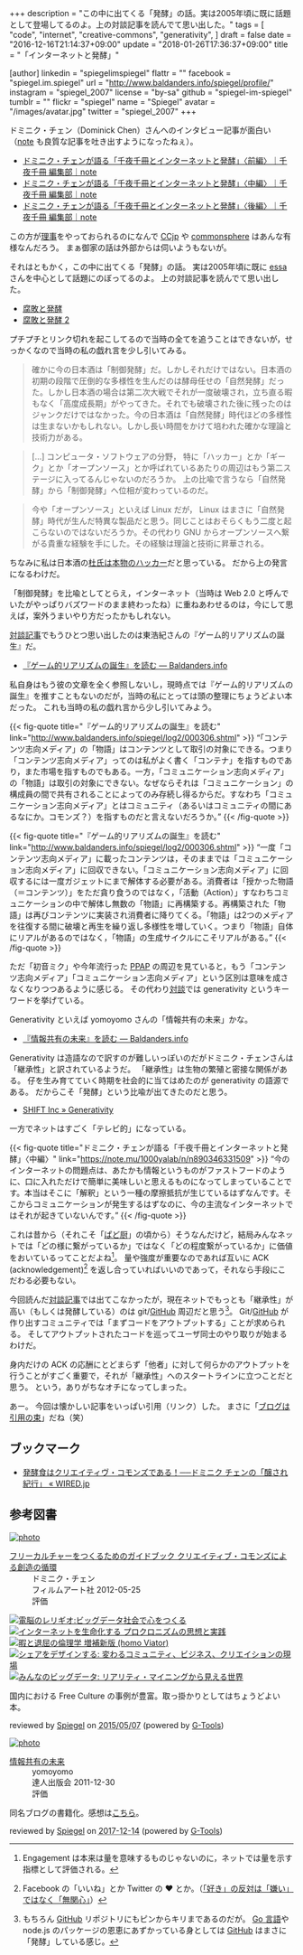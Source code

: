 +++
description = "この中に出てくる「発酵」の話。実は2005年頃に既に話題として登場してるのよ。上の対談記事を読んでて思い出した。"
tags = [
  "code",
  "internet",
  "creative-commons",
  "generativity",
]
draft = false
date = "2016-12-16T21:14:37+09:00"
update = "2018-01-26T17:36:37+09:00"
title = "「インターネットと発酵」"

[author]
  linkedin = "spiegelimspiegel"
  flattr = ""
  facebook = "spiegel.im.spiegel"
  url = "http://www.baldanders.info/spiegel/profile/"
  instagram = "spiegel_2007"
  license = "by-sa"
  github = "spiegel-im-spiegel"
  tumblr = ""
  flickr = "spiegel"
  name = "Spiegel"
  avatar = "/images/avatar.jpg"
  twitter = "spiegel_2007"
+++

ドミニク・チェン（Dominick Chen）さんへのインタビュー記事が面白い（[note](https://note.mu/ "note ――つくる、つながる、とどける。") も良質な記事を吐き出すようになったねぇ）。

- [ドミニク・チェンが語る「千夜千冊とインターネットと発酵」〈前編〉｜千夜千冊 編集部｜note](https://note.mu/1000yalab/n/n1f63c339aeb8)
- [ドミニク・チェンが語る「千夜千冊とインターネットと発酵」〈中編〉｜千夜千冊 編集部｜note](https://note.mu/1000yalab/n/n890346331509)
- [ドミニク・チェンが語る「千夜千冊とインターネットと発酵」〈後編〉｜千夜千冊 編集部｜note](https://note.mu/1000yalab/n/n94fd66460d3c)

この方が[理事](https://creativecommons.jp/about/people/)をやっておられるのになんで [CCjp](https://creativecommons.jp/ "クリエイティブ・コモンズ・ジャパン") や [commonsphere](https://commonsphere.jp/) はあんな有様なんだろう。
まぁ御家の話は外部からは伺いようもないが。

それはともかく，この中に出てくる「発酵」の話。
実は2005年頃に既に [essa](http://d.hatena.ne.jp/essa/ "アンカテ") さんを中心として話題にのぼってるのよ。
上の対談記事を読んでて思い出した。

- [腐敗と発酵](http://www.baldanders.info/spiegel/log/200511.html#d26_t1 "[鏡] しっぽのさきっちょ 2005年11月 -- Spiegel's Trunk")
- [腐敗と発酵 2](http://www.baldanders.info/spiegel/log/200512.html#d01_t2 "[鏡] しっぽのさきっちょ 2005年12月 -- Spiegel's Trunk")

プチプチとリンク切れを起こしてるので当時の全てを追うことはできないが，せっかくなので当時の私の戯れ言を少し引いてみる。

> 確かに今の日本酒は「制御発酵」だ。しかしそれだけではない。日本酒の初期の段階で圧倒的な多様性を生んだのは酵母任せの「自然発酵」だった。しかし日本酒の場合は第二次大戦でそれが一度破壊され，立ち直る暇もなく「高度成長期」がやってきた。それでも破壊された後に残ったのはジャンクだけではなかった。今の日本酒は「自然発酵」時代ほどの多様性は生まないかもしれない。しかし長い時間をかけて培われた確かな理論と技術力がある。

> [...] コンピュータ・ソフトウェアの分野， 特に「ハッカー」とか「ギーク」とか「オープンソース」とか呼ばれているあたりの周辺はもう第二ステージに入ってるんじゃないのだろうか。 上の比喩で言うなら「自然発酵」から「制御発酵」へ位相が変わっているのだ。

> 今や「オープンソース」といえば Linux だが， Linux はまさに「自然発酵」時代が生んだ特異な製品だと思う。同じことはおそらくもう二度と起こらないのではないだろうか。その代わり GNU からオープンソースへ繋がる貴重な経験を手にした。その経験は理論と技術に昇華される。

ちなみに私は日本酒の[杜氏は本物のハッカー](http://www.baldanders.info/spiegel/log/200508.html#d21_t1 "[鏡] しっぽのさきっちょ 2005年08月 -- Spiegel's Trunk")だと思っている。
だから上の発言になるわけだ。

「制御発酵」を比喩としてとらえ，インターネット（当時は Web 2.0 と呼んでいたがやっぱりバズワードのまま終わったね）に重ねあわせるのは，今にして思えば，案外うまいやり方だったかもしれない。

[対談記事](https://note.mu/1000yalab/n/n1f63c339aeb8)でもうひとつ思い出したのは東浩紀さんの『ゲーム的リアリズムの誕生』だ。

- [『ゲーム的リアリズムの誕生』を読む — Baldanders.info](http://www.baldanders.info/spiegel/log2/000306.shtml)

私自身はもう彼の文章を全く参照しないし，現時点では『ゲーム的リアリズムの誕生』を推すこともないのだが，当時の私にとっては頭の整理にちょうどよい本だった。
これも当時の私の戯れ言から少し引いてみよう。

{{< fig-quote title="『ゲーム的リアリズムの誕生』を読む" link="http://www.baldanders.info/spiegel/log2/000306.shtml" >}}
<q>「コンテンツ志向メディア」の「物語」はコンテンツとして取引の対象にできる。つまり「コンテンツ志向メディア」ってのは私がよく書く「コンテナ」を指すものであり，また市場を指すものでもある。一方，「コミュニケーション志向メディア」の「物語」は取引の対象にできない。なぜならそれは「コミュニケーション」の構成員の間で共有されることによってのみ存続し得るからだ。すなわち「コミュニケーション志向メディア」とはコミュニティ（あるいはコミュニティの間にあるなにか。コモンズ？）を指すものだと言えないだろうか。</q>
{{< /fig-quote >}}

{{< fig-quote title="『ゲーム的リアリズムの誕生』を読む" link="http://www.baldanders.info/spiegel/log2/000306.shtml" >}}
<q>一度「コンテンツ志向メディア」に載ったコンテンツは，そのままでは「コミュニケーション志向メディア」に回収できない。「コミュニケーション志向メディア」に回収するには一度ガジェットにまで解体する必要がある。消費者は「授かった物語（＝コンテンツ）」をただ貪り食うのではなく，「活動（Action）」すなわちコミュニケーションの中で解体し無数の「物語」に再構築する。再構築された「物語」は再びコンテンツに実装され消費者に降りてくる。「物語」は2つのメディアを往復する間に破壊と再生を繰り返し多様性を増していく。つまり「物語」自体にリアルがあるのではなく，「物語」の生成サイクルにこそリアルがある。</q>
{{< /fig-quote >}}

ただ「初音ミク」や今年流行った [PPAP](https://www.youtube.com/watch?v=HFlgNoUsr4k) の周辺を見ていると，もう「コンテンツ志向メディア」「コミュニケーション志向メディア」という区別は意味を成さなくなりつつあるように感じる。
その代わり[対談](https://note.mu/1000yalab/n/n94fd66460d3c)では generativity というキーワードを挙げている。

Generativity といえば yomoyomo さんの「情報共有の未来」かな。

- [『情報共有の未来』を読む — Baldanders.info](http://www.baldanders.info/spiegel/log2/000611.shtml)

Generativity は造語なので訳すのが難しいっぽいのだがドミニク・チェンさんは「継承性」と訳されているようだ。
「継承性」は生物の繁殖と密接な関係がある。
仔を生み育てていく時期を社会的に当てはめたのが generativity の語源である。
だからこそ「発酵」という比喩が出てきたのだと思う。

- [SHIFT Inc » Generativity](http://shift-inc.co.jp/gtl/generativity/)

一方でネットはすごく「テレビ的」になっている。

{{< fig-quote title="ドミニク・チェンが語る「千夜千冊とインターネットと発酵」〈中編〉" link="https://note.mu/1000yalab/n/n890346331509" >}}
<q>今のインターネットの問題点は、あたかも情報というものがファストフードのように、口に入れただけで簡単に美味しいと思えるものになってしまっていることです。本当はそこに「解釈」という一種の摩擦抵抗が生じているはずなんです。そこからコミュニケーションが発生するはずなのに、今の主流なインターネットではそれが起きていないんです。</q>
{{< /fig-quote >}}

これは昔から（それこそ「[ぱど厨](http://psychodoc.eek.jp/abare/200406b.html#14_t1 "ぱど厨になってみる 読冊日記 2004年 6月中旬")」の頃から）そうなんだけど，結局みんなネットでは「どの様に繋がっているか」ではなく「どの程度繋がっているか」に価値をおいているってことだよね[^e]。
量や強度が重要なのであれば互いに ACK (acknowledgement)[^l] を返し合っていればいいのであって，それなら手段にこだわる必要もない。

[^e]: Engagement は本来は量を意味するものじゃないのに，ネットでは量を示す指標として評価される。
[^l]: Facebook の「いいね」とか Twitter の ♥ とか。（[「好き」の反対は「嫌い」ではなく「無関心」](http://www.baldanders.info/spiegel/log2/000511.shtml)）

今回読んだ[対談記事](https://note.mu/1000yalab/n/n1f63c339aeb8)では出てこなかったが，現在ネットでもっとも「継承性」が高い（もしくは発酵している）のは git/[GitHub](https://github.com/) 周辺だと思う[^q]。
Git/[GitHub](https://github.com/) が作り出すコミュニティでは「まずコードをアウトプットする」ことが求められる。
そしてアウトプットされたコードを巡ってユーザ同士のやり取りが始まるわけだ。

[^q]: もちろん [GitHub](https://github.com/) リポジトリにもピンからキリまであるのだが。 [Go 言語]や node.js のパッケージの恩恵にあずかっている身としては [GitHub](https://github.com/) はまさに「発酵」している感じ。

身内だけの ACK の応酬にとどまらず「他者」に対して何らかのアウトプットを行うことがすごく重要で，それが「継承性」へのスタートラインに立つことだと思う。
という，ありがちなオチになってしまった。

あー。
今回は懐かしい記事をいっぱい引用（リンク）した。
まさに「[ブログは引用の束](http://inf.ifdef.jp/interview-na-10.html "")」だね（笑）

## ブックマーク

- [発酵食はクリエイティヴ・コモンズである！──ドミニク チェンの「醸され紀行」 « WIRED.jp](http://wired.jp/special/2016/fermented-food)

[Go 言語]: https://golang.org/ "The Go Programming Language"

## 参考図書

<div class="hreview" ><a class="item url" href="http://www.amazon.co.jp/exec/obidos/ASIN/4845911744/baldandersinf-22/"><img src="http://ecx.images-amazon.com/images/I/51pDWTdSdlL._SL160_.jpg" alt="photo" class="photo"  /></a><dl ><dt class="fn"><a class="item url" href="http://www.amazon.co.jp/exec/obidos/ASIN/4845911744/baldandersinf-22/">フリーカルチャーをつくるためのガイドブック  クリエイティブ・コモンズによる創造の循環</a></dt><dd>ドミニク・チェン </dd><dd>フィルムアート社 2012-05-25</dd><dd>評価<abbr class="rating" title="4"><img src="http://g-images.amazon.com/images/G/01/detail/stars-4-0.gif" alt="" /></abbr> </dd></dl><p class="similar"><a href="http://www.amazon.co.jp/exec/obidos/ASIN/4757103581/baldandersinf-22/" target="_top"><img src="http://images.amazon.com/images/P/4757103581.09._SCTHUMBZZZ_.jpg"  alt="電脳のレリギオ:ビッグデータ社会で心をつくる"  /></a> <a href="http://www.amazon.co.jp/exec/obidos/ASIN/4791767160/baldandersinf-22/" target="_top"><img src="http://images.amazon.com/images/P/4791767160.09._SCTHUMBZZZ_.jpg"  alt="インターネットを生命化する プロクロニズムの思想と実践"  /></a> <a href="http://www.amazon.co.jp/exec/obidos/ASIN/4778314379/baldandersinf-22/" target="_top"><img src="http://images.amazon.com/images/P/4778314379.09._SCTHUMBZZZ_.jpg"  alt="暇と退屈の倫理学 増補新版 (homo Viator)"  /></a> <a href="http://www.amazon.co.jp/exec/obidos/ASIN/4761525649/baldandersinf-22/" target="_top"><img src="http://images.amazon.com/images/P/4761525649.09._SCTHUMBZZZ_.jpg"  alt="シェアをデザインする: 変わるコミュニティ、ビジネス、クリエイションの現場"  /></a> <a href="http://www.amazon.co.jp/exec/obidos/ASIN/4757103506/baldandersinf-22/" target="_top"><img src="http://images.amazon.com/images/P/4757103506.09._SCTHUMBZZZ_.jpg"  alt="みんなのビッグデータ: リアリティ・マイニングから見える世界"  /></a> </p>
<p class="description">国内における Free Culture の事例が豊富。取っ掛かりとしてはちょうどよい本。</p>
<p class="gtools" >reviewed by <a href='#maker' class='reviewer'>Spiegel</a> on <abbr class="dtreviewed" title="2015-05-07">2015/05/07</abbr> (powered by <a href="http://www.goodpic.com/mt/aws/index.html" >G-Tools</a>)</p>
</div>

<div class="hreview" >
	<a class="item url" href="https://tatsu-zine.com/books/infoshare"><img src="https://tatsu-zine.com/images/books/15/cover_s.jpg" alt="photo" class="photo"  /></a>
	<dl>
		<dt class="fn"><a class="item url" href="https://tatsu-zine.com/books/infoshare">情報共有の未来</a></dt>
		<dd>yomoyomo</dd>
		<dd>達人出版会 2011-12-30</dd>
		<dd>評価<abbr class="rating" title="4"><img src="http://g-images.amazon.com/images/G/01/detail/stars-4-0.gif" alt="" /></abbr></dd>
	</dl>
<p class="description">同名ブログの書籍化。感想は<a href="http://www.baldanders.info/spiegel/log2/000611.shtml">こちら</a>。</p>
<p class="gtools" >reviewed by <a href='#maker' class='reviewer'>Spiegel</a> on <abbr class="dtreviewed" title="2017-12-14">2017-12-14</abbr> (powered by <a href="http://www.goodpic.com/mt/aws/index.html" >G-Tools</a>)</p>
</div>
